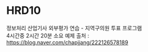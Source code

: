 # HRD10
정보처리 산업기사 외부평가 연습 - 지역구의원 투표 프로그램<Br>
4시간중 2시간 20분 소요
예제 출처 : https://blog.naver.com/chapjjang/222126578189
